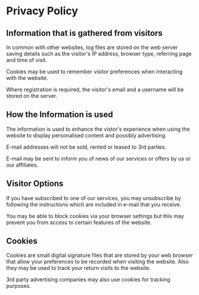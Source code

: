 # Privacy Policy

## Information that is gathered from visitors

In common with other websites, log files are stored on the web server saving details such as the visitor's IP address, browser type, referring page and time of visit.

Cookies may be used to remember visitor preferences when interacting with the website.

Where registration is required, the visitor's email and a username will be stored on the server.

## How the Information is used

The information is used to enhance the vistor's experience when using the website to display personalised content and possibly advertising.

E-mail addresses will not be sold, rented or leased to 3rd parties.

E-mail may be sent to inform you of news of our services or offers by us or our affiliates.

## Visitor Options

If you have subscribed to one of our services, you may unsubscribe by following the instructions which are included in e-mail that you receive.

You may be able to block cookies via your browser settings but this may prevent you from access to certain features of the website.

## Cookies

Cookies are small digital signature files that are stored by your web browser that allow your preferences to be recorded when visiting the website. Also they may be used to track your return visits to the website.

3rd party advertising companies may also use cookies for tracking purposes.

